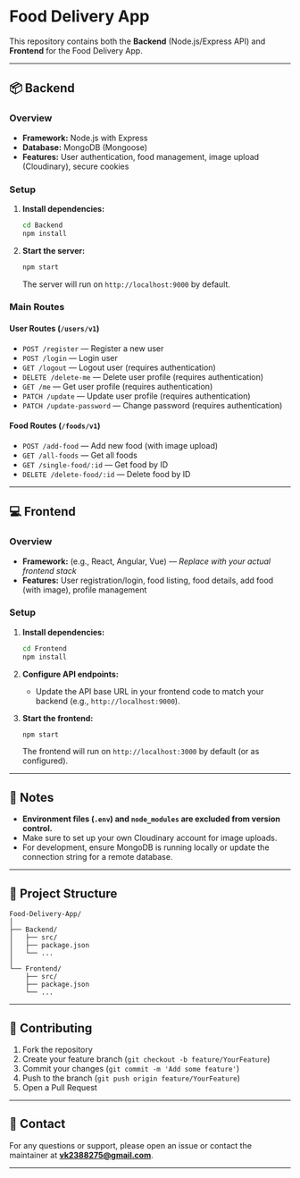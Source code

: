 # Food Delivery App

This repository contains both the **Backend** (Node.js/Express API) and **Frontend** for the Food Delivery App.

---

## 📦 Backend

### Overview

- **Framework:** Node.js with Express
- **Database:** MongoDB (Mongoose)
- **Features:** User authentication, food management, image upload (Cloudinary), secure cookies

### Setup

1. **Install dependencies:**
   ```sh
   cd Backend
   npm install
   ```

2. **Start the server:**
   ```sh
   npm start
   ```
   The server will run on `http://localhost:9000` by default.

### Main Routes

#### User Routes (`/users/v1`)
- `POST /register` — Register a new user
- `POST /login` — Login user
- `GET /logout` — Logout user (requires authentication)
- `DELETE /delete-me` — Delete user profile (requires authentication)
- `GET /me` — Get user profile (requires authentication)
- `PATCH /update` — Update user profile (requires authentication)
- `PATCH /update-password` — Change password (requires authentication)

#### Food Routes (`/foods/v1`)
- `POST /add-food` — Add new food (with image upload)
- `GET /all-foods` — Get all foods
- `GET /single-food/:id` — Get food by ID
- `DELETE /delete-food/:id` — Delete food by ID

---

## 💻 Frontend

### Overview

- **Framework:** (e.g., React, Angular, Vue) — _Replace with your actual frontend stack_
- **Features:** User registration/login, food listing, food details, add food (with image), profile management

### Setup

1. **Install dependencies:**
   ```sh
   cd Frontend
   npm install
   ```

2. **Configure API endpoints:**
   - Update the API base URL in your frontend code to match your backend (e.g., `http://localhost:9000`).

3. **Start the frontend:**
   ```sh
   npm start
   ```
   The frontend will run on `http://localhost:3000` by default (or as configured).

---

## 📝 Notes

- **Environment files (`.env`) and `node_modules` are excluded from version control.**
- Make sure to set up your own Cloudinary account for image uploads.
- For development, ensure MongoDB is running locally or update the connection string for a remote database.

---

## 📂 Project Structure

```
Food-Delivery-App/
│
├── Backend/
│   ├── src/
│   ├── package.json
│   └── ...
│
└── Frontend/
    ├── src/
    ├── package.json
    └── ...
```

---

## 🤝 Contributing

1. Fork the repository
2. Create your feature branch (`git checkout -b feature/YourFeature`)
3. Commit your changes (`git commit -m 'Add some feature'`)
4. Push to the branch (`git push origin feature/YourFeature`)
5. Open a Pull Request

---

## 📧 Contact

For any questions or support, please open an issue or contact the maintainer at **vk2388275@gmail.com**.

---